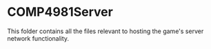 # COMP4981Server

This folder contains all the files relevant to hosting the game's server network functionality.
